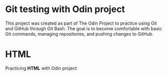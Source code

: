 # Git testing with Odin project
This project was created as part of The Odin Project to practice using Git and GitHub through Git Bash. The goal is to become comfortable with basic Git commands, managing repositories, and pushing changes to GitHub.

# HTML
Practicing **HTML** with Odin project